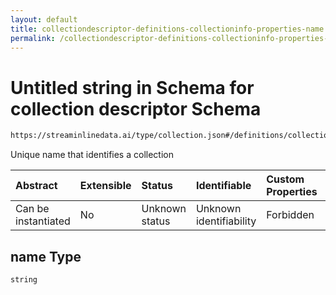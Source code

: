 ```yaml
---
layout: default
title: collectiondescriptor-definitions-collectioninfo-properties-name
permalink: /collectiondescriptor-definitions-collectioninfo-properties-name.md/
---
```

# Untitled string in Schema for collection descriptor Schema

```txt
https://streaminlinedata.ai/type/collection.json#/definitions/collectionInfo/properties/name
```

Unique name that identifies a collection

| Abstract            | Extensible | Status         | Identifiable            | Custom Properties | Additional Properties | Access Restrictions | Defined In                                                                            |
| :------------------ | :--------- | :------------- | :---------------------- | :---------------- | :-------------------- | :------------------ | :------------------------------------------------------------------------------------ |
| Can be instantiated | No         | Unknown status | Unknown identifiability | Forbidden         | Allowed               | none                | [collectionDescriptor.json*](collectionDescriptor.md "open original schema") |

## name Type

`string`
